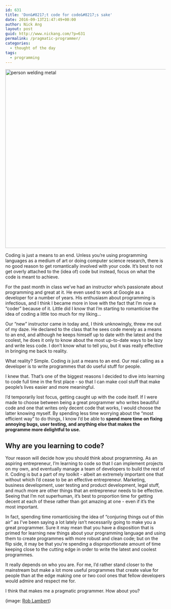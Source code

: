 ```yaml
---
id: 631
title: 'Don&#8217;t code for code&#8217;s sake'
date: 2016-09-13T21:47:49+00:00
author: Nick Ang
layout: post
guid: http://www.nickang.com/?p=631
permalink: /pragmatic-programmer/
categories:
  - thought of the day
tags:
  - programming
---
```

<img src="http://www.nickang.com/wp-content/uploads/2016/09/welding-1024x683.jpeg" alt="person welding metal" width="840" height="560" class="aligncenter size-large wp-image-633" />

Coding is just a means to an end. Unless you’re using programming languages as a medium of art or doing computer science research, there is no good reason to get romantically involved with your code. It’s best to not get overly attached to the (idea of) code but instead, focus on what the code is meant to achieve. 

For the past month in class we’ve had an instructor who’s passionate about programming and great at it. He even used to work at Google as a developer for a number of years. His enthusiasm about programming is infectious, and I think I became more in love with the fact that I’m now a “coder” because of it. Little did I know that I’m starting to romanticise the idea of coding a little too much for my liking…

Our “new” instructor came in today and, I think unknowingly, threw me out of my daze. He declared to the class that he sees code merely as a means to an end, and although he keeps himself up to date with the latest and the coolest, he does it only to know about the most up-to-date ways to be lazy and write less code. I don’t know what to tell you, but it was really effective in bringing me back to reality. 

What reality? Simple. Coding _is_ just a means to an end. Our real calling as a developer is to write programmes that do useful stuff for people.

I knew that. That’s one of the biggest reasons I decided to dive into learning to code full time in the first place - so that I can make cool stuff that make people’s lives easier and more meaningful. 

I’d temporarily lost focus, getting caught up with the code itself. If I were made to choose between being a great programmer who writes beautiful code and one that writes only decent code that works, I would choose the latter knowing myself. By spending less time worrying about the “most efficient way” to do things, I know I’d be able to **spend more time on fixing annoying bugs, user testing, and anything else that makes the programme more delightful to use.**

## Why are you learning to code?

Your reason will decide how you should think about programming. As an aspiring entrepreneur, I’m learning to code so that I can implement projects on my own, and eventually manage a team of developers to build the rest of it. Coding is but a part of my toolkit - albeit an extremely important one that without which I’d cease to be an effective entrepreneur. Marketing, business development, user testing and product development, legal stuff, and much more are other things that an entrepreneur needs to be effective. Seeing that I’m not superhuman, it’s best to proportion time for getting decent at each of these rather than got amazing at one - even if it’s the most important. 

In fact, spending time romanticising the idea of “conjuring things out of thin air” as I’ve been saying a lot lately isn’t necessarily going to make you a great programmer. Sure it may mean that you have a disposition that is primed for learning new things about your programming language and using them to create programmes with more robust and clean code; but on the flip side, it may be that you're spending a disproportionate amount of time keeping close to the cutting edge in order to write the latest and coolest programmes. 

It really depends on who you are. For me, I’d rather stand closer to the mainstream but make a lot more useful programmes that create value for people than at the edge making one or two cool ones that fellow developers would admire and respect me for. 

I think that makes me a pragmatic programmer. How about you?

(image: <a href="https://unsplash.com/@roblambertjr">Rob Lambert</a>)